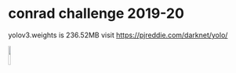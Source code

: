 # conrad challenge 2019-20

yolov3.weights is 236.52MB
visit https://pjreddie.com/darknet/yolo/

<img height = "10%" width = "10%" src= "https://cdn.glitch.com/46e65e0c-638f-44b4-b8c1-2d45ee58f867%2Fyolowebsite.PNG?v=1566223849446"> 

